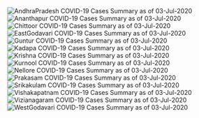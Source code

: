 
<img src="https://deepuhub.github.io/COVID-19/GraphsGenerated/03-Jul-2020/AndhraPradesh_03-Jul-2020.jpg" alt="AndhraPradesh COVID-19 Cases Summary as of 03-Jul-2020">
 <br>										  
<img src="https://deepuhub.github.io/COVID-19/GraphsGenerated/03-Jul-2020/Ananthapur_03-Jul-2020.jpg" alt="Ananthapur COVID-19 Cases Summary as of 03-Jul-2020">
 <br>										  
<img src="https://deepuhub.github.io/COVID-19/GraphsGenerated/03-Jul-2020/Chittoor_03-Jul-2020.jpg" alt="Chittoor COVID-19 Cases Summary as of 03-Jul-2020">
 <br>										  
<img src="https://deepuhub.github.io/COVID-19/GraphsGenerated/03-Jul-2020/EastGodavari_03-Jul-2020.jpg" alt="EastGodavari COVID-19 Cases Summary as of 03-Jul-2020">
 <br>										  
<img src="https://deepuhub.github.io/COVID-19/GraphsGenerated/03-Jul-2020/Guntur_03-Jul-2020.jpg" alt="Guntur COVID-19 Cases Summary as of 03-Jul-2020">
 <br>										  
<img src="https://deepuhub.github.io/COVID-19/GraphsGenerated/03-Jul-2020/Kadapa_03-Jul-2020.jpg" alt="Kadapa COVID-19 Cases Summary as of 03-Jul-2020">
 <br>										  
<img src="https://deepuhub.github.io/COVID-19/GraphsGenerated/03-Jul-2020/Krishna_03-Jul-2020.jpg" alt="Krishna COVID-19 Cases Summary as of 03-Jul-2020">
 <br>										  
<img src="https://deepuhub.github.io/COVID-19/GraphsGenerated/03-Jul-2020/Kurnool_03-Jul-2020.jpg" alt="Kurnool COVID-19 Cases Summary as of 03-Jul-2020">
 <br>										  
<img src="https://deepuhub.github.io/COVID-19/GraphsGenerated/03-Jul-2020/Nellore_03-Jul-2020.jpg" alt="Nellore COVID-19 Cases Summary as of 03-Jul-2020">
 <br>										  
<img src="https://deepuhub.github.io/COVID-19/GraphsGenerated/03-Jul-2020/Prakasam_03-Jul-2020.jpg" alt="Prakasam COVID-19 Cases Summary as of 03-Jul-2020">
 <br>										  
<img src="https://deepuhub.github.io/COVID-19/GraphsGenerated/03-Jul-2020/Srikakulam_03-Jul-2020.jpg" alt="Srikakulam COVID-19 Cases Summary as of 03-Jul-2020">
 <br>										  
<img src="https://deepuhub.github.io/COVID-19/GraphsGenerated/03-Jul-2020/Vishakapatnam_03-Jul-2020.jpg" alt="Vishakapatnam COVID-19 Cases Summary as of 03-Jul-2020">
 <br>										  
<img src="https://deepuhub.github.io/COVID-19/GraphsGenerated/03-Jul-2020/Vizianagaram_03-Jul-2020.jpg" alt="Vizianagaram COVID-19 Cases Summary as of 03-Jul-2020">
 <br>										  
<img src="https://deepuhub.github.io/COVID-19/GraphsGenerated/03-Jul-2020/WestGodavari_03-Jul-2020.jpg" alt="WestGodavari COVID-19 Cases Summary as of 03-Jul-2020">
 <br> 